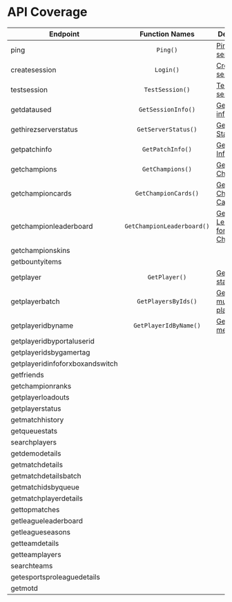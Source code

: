 # API Coverage



| Endpoint                        |       Function Names       | Description                                                                                                                  | Finished |
| ------------------------------- | :------------------------: | ---------------------------------------------------------------------------------------------------------------------------- | :------: |
| ping                            |          `Ping()`          | [Pings the server](https://github.com/de-MMXIV/Paladins.net/blob/master/Docs/Usage.md#ping)                                  |    ✔     |
| createsession                   |         `Login()`          | [Creates a session](https://github.com/de-MMXIV/Paladins.net/blob/master/Docs/Usage.md#create-session)                       |    ✔     |
| testsession                     |      `TestSession()`       | [Tests session](https://github.com/de-MMXIV/Paladins.net/blob/master/Docs/Usage.md#test-session)                             |    ✔     |
| getdataused                     |     `GetSessionInfo()`     | [Gets API information](https://github.com/de-MMXIV/Paladins.net/blob/master/Docs/Usage.md#get-session-info)                  |    ✔     |
| gethirezserverstatus            |    `GetServerStatus()`     | [Gets Server Status](https://github.com/de-MMXIV/Paladins.net/blob/master/Docs/Usage.md#get-server-status)                   |    ✔     |
| getpatchinfo                    |      `GetPatchInfo()`      | [Gets Patch Info](https://github.com/de-MMXIV/Paladins.net/blob/master/Docs/Usage.md#get-patch-info)                         |    ✔     |
| getchampions                    |      `GetChampions()`      | [Gets all Champions](https://github.com/de-MMXIV/Paladins.net/blob/master/Docs/Usage.md#get-champions)                       |    ✔     |
| getchampioncards                |       `GetChampionCards()` | [Gets Champion Cards](https://github.com/de-MMXIV/Paladins.net/blob/master/Docs/Usage.md#get-championcards)                     |    ✔     |
| getchampionleaderboard          | `GetChampionLeaderboard()` | [Gets Leaderboard for Champion](https://github.com/de-MMXIV/Paladins.net/blob/master/Docs/Usage.md#get-champion-leaderboard) |    ✔     |
| getchampionskins                |                            |                                                                                                                              |    ❌     |
| getbountyitems                  |                            |                                                                                                                              |    ❌     |
| getplayer                       |       `GetPlayer()`        | [Gets player stats](https://github.com/de-MMXIV/Paladins.net/blob/master/Docs/Usage.md#get-player)                           |    ✔     |
| getplayerbatch                  |    `GetPlayersByIds()`     | [Gets multiple player stats](https://github.com/de-MMXIV/Paladins.net/blob/master/Docs/Usage.md#get-players-by-id)           |    ✔     |
| getplayeridbyname               |   `GetPlayerIdByName()`    | [Gets player metadata](https://github.com/de-MMXIV/Paladins.net/blob/master/Docs/Usage.md#get-playerid-by-name)              |    ✔     |
| getplayeridbyportaluserid       |                            |                                                                                                                              |    ❌     |
| getplayeridsbygamertag          |                            |                                                                                                                              |    ❌     |
| getplayeridinfoforxboxandswitch |                            |                                                                                                                              |    ❌     |
| getfriends                      |                            |                                                                                                                              |    ❌     |
| getchampionranks                |                            |                                                                                                                              |    ❌     |
| getplayerloadouts               |                            |                                                                                                                              |    ❌     |
| getplayerstatus                 |                            |                                                                                                                              |    ❌     |
| getmatchhistory                 |                            |                                                                                                                              |    ❌     |
| getqueuestats                   |                            |                                                                                                                              |    ❌     |
| searchplayers                   |                            |                                                                                                                              |    ❌     |
| getdemodetails                  |                            |                                                                                                                              |    ❌     |
| getmatchdetails                 |                            |                                                                                                                              |    ❌     |
| getmatchdetailsbatch            |                            |                                                                                                                              |    ❌     |
| getmatchidsbyqueue              |                            |                                                                                                                              |    ❌     |
| getmatchplayerdetails           |                            |                                                                                                                              |    ❌     |
| gettopmatches                   |                            |                                                                                                                              |    ❌     |
| getleagueleaderboard            |                            |                                                                                                                              |    ❌     |
| getleagueseasons                |                            |                                                                                                                              |    ❌     |
| getteamdetails                  |                            |                                                                                                                              |    ❌     |
| getteamplayers                  |                            |                                                                                                                              |    ❌     |
| searchteams                     |                            |                                                                                                                              |    ❌     |
| getesportsproleaguedetails      |                            |                                                                                                                              |    ❌     |
| getmotd                         |                            |                                                                                                                              |    ❌     |
